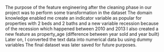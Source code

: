 The purpose of the feature engineering after the cleaning phase in our project was to perform some transformation in the dataset
The domain knowledge enabled me create an indicator variable as popular for properties with 2 beds and 2 baths and a new variable recession because of the recession which happened between 2010 and 2013
I also created a new feature as property_age (difference between year sold and year built)
Later on, I converted the text data into numerical data bu using dummy variables
The final dataset was later saved for future purposes.
